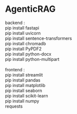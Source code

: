 # AgenticRAG

backend :<br />
pip install fastapi <br />
pip install uvicorn <br />
pip install sentence-transformers <br />
pip install chromadb <br />
pip install PyPDF2 <br />
pip install python-docx <br />
pip install python-multipart <br />
<br />
frontend : <br />
pip install streamlit <br />
pip install pandas <br />
pip install matplotlib <br />
pip install seaborn <br />
pip install scikit-learn <br />
pip install numpy <br />
requests
